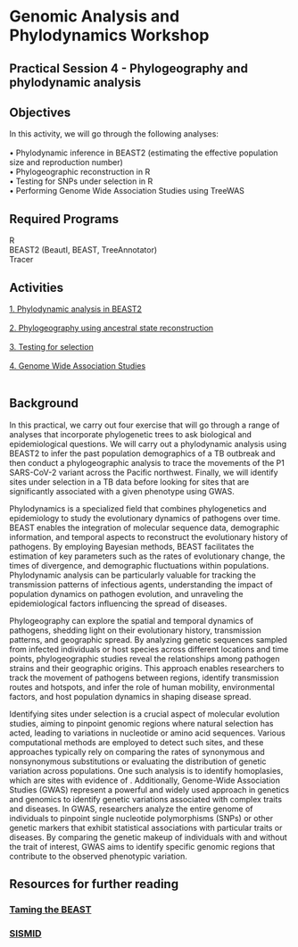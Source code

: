 # Genomic Analysis and Phylodynamics Workshop

## Practical Session 4 - Phylogeography and phylodynamic analysis


Objectives
---

In this activity, we will go through the following analyses:<br>
<br>
• Phylodynamic inference in BEAST2 (estimating the effective population size and reproduction number) <br>
• Phylogeographic reconstruction in R <br>
• Testing for SNPs under selection in R <br>
• Performing Genome Wide Association Studies using TreeWAS <br>


Required Programs
---

R <br>
BEAST2 (BeautI, BEAST, TreeAnnotator) <br>
Tracer <br>


## Activities

[1. Phylodynamic analysis in BEAST2](Phylodynamics_beast.md)<br>
<br>
[2. Phylogeography using ancestral state reconstruction](Ancestral_reconstruction.html)<br>
<br>
[3. Testing for selection](Selection.html)<br>
<br>
[4. Genome Wide Association Studies](GWAS.html)<br>
<br>


Background
---

In this practical, we carry out four exercise that will go through a range of analyses that incorporate phylogenetic trees to ask biological and epidemiological questions. We will carry out a phylodynamic analysis using BEAST2 to infer the past population demographics of a TB outbreak and then conduct a phylogeographic analysis to trace the movements of the P1 SARS-CoV-2 variant across the Pacific northwest. Finally, we will identify sites under selection in a TB data before looking for sites that are significantly associated with a given phenotype using GWAS.

Phylodynamics is a specialized field that combines phylogenetics and epidemiology to study the evolutionary dynamics of pathogens over time. BEAST enables the integration of molecular sequence data, demographic information, and temporal aspects to reconstruct the evolutionary history of pathogens. By employing Bayesian methods, BEAST facilitates the estimation of key parameters such as the rates of evolutionary change, the times of divergence, and demographic fluctuations within populations. Phylodynamic analysis can be particularly valuable for tracking the transmission patterns of infectious agents, understanding the impact of population dynamics on pathogen evolution, and unraveling the epidemiological factors influencing the spread of diseases. 

Phylogeography can explore the spatial and temporal dynamics of pathogens, shedding light on their evolutionary history, transmission patterns, and geographic spread. By analyzing genetic sequences sampled from infected individuals or host species across different locations and time points, phylogeographic studies reveal the relationships among pathogen strains and their geographic origins. This approach enables researchers to track the movement of pathogens between regions, identify transmission routes and hotspots, and infer the role of human mobility, environmental factors, and host population dynamics in shaping disease spread.

Identifying sites under selection is a crucial aspect of molecular evolution studies, aiming to pinpoint genomic regions where natural selection has acted, leading to variations in nucleotide or amino acid sequences. Various computational methods are employed to detect such sites, and these approaches typically rely on comparing the rates of synonymous and nonsynonymous substitutions or evaluating the distribution of genetic variation across populations. One such analysis is to identify homoplasies, which are sites with evidence of . Additionally, Genome-Wide Association Studies (GWAS) represent a powerful and widely used approach in genetics and genomics to identify genetic variations associated with complex traits and diseases. In GWAS, researchers analyze the entire genome of individuals to pinpoint single nucleotide polymorphisms (SNPs) or other genetic markers that exhibit statistical associations with particular traits or diseases. By comparing the genetic makeup of individuals with and without the trait of interest, GWAS aims to identify specific genomic regions that contribute to the observed phenotypic variation. 


## Resources for further reading

### [Taming the BEAST](https://taming-the-beast.org)

### [SISMID](https://jessicastockdale.github.io/SISMID2023-transmission-genomics/)

